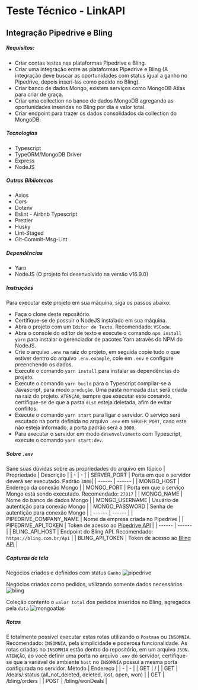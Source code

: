 # Teste Técnico - LinkAPI

## Integração Pipedrive e Bling

##### Requisitos:

- Criar contas testes nas plataformas Pipedrive e Bling.
- Criar uma integração entre as plataformas Pipedrive e Bling (A integração deve buscar as oportunidades com status igual a ganho no Pipedrive, depois inseri-las como pedido no Bling).
- Criar banco de dados Mongo, existem serviços como MongoDB Atlas para criar de graça.
- Criar uma collection no banco de dados MongoDB agregando as oportunidades inseridas no Bling por dia e valor total.
- Criar endpoint para trazer os dados consolidados da collection do MongoDB.

##### Tecnologias

- Typescript
- TypeORM/MongoDB Driver
- Express
- NodeJS

##### Outras Bibliotecas

- Axios
- Cors
- Dotenv
- Eslint - Airbnb Typescript
- Prettier
- Husky
- Lint-Staged
- Git-Commit-Msg-Lint

##### Dependências

- Yarn
- NodeJS (O projeto foi desenvolvido na versão v16.9.0)

##### Instruções

Para executar este projeto em sua máquina, siga os passos abaixo:

- Faça o clone deste repositório.
- Certifique-se de possuir o NodeJS instalado em sua máquina.
- Abra o projeto com um `Editor de Texto`. Recomendado: `VSCode`.
- Abra o console do editor de texto e execute o comando `npm install yarn` para instalar o gerenciador de pacotes Yarn através do NPM do NodeJS.
- Crie o arquivo `.env` na raiz do projeto, em seguida copie tudo o que estiver dentro do arquivo `.env.example`, cole em `.env` e configure preenchendo os dados.
- Execute o comando `yarn install` para instalar as dependências do projeto.
- Execute o comando `yarn build` para o Typescript compilar-se a Javascript, para modo `produção`. Uma pasta nomeada `dist` será criada na raiz do projeto. `ATENÇÃO`, sempre que executar este comando, certifique-se de que a pasta `dist` esteja deletada, afim de evitar conflitos.
- Execute o comando `yarn start` para ligar o servidor. O serviço será escutado na porta definida no arquivo `.env` em `SERVER_PORT`, caso este não esteja informado, a porta padrão será a `3000`.
- Para executar o servidor em modo `desenvolvimento` com Typescript, execute o comando `yarn start:dev`.

##### Sobre `.env`

Sane suas dúvidas sobre as propriedades do arquivo em tópico
| Propriedade | Descrição |
| - | - |
| SERVER_PORT | Porta em que o servidor deverá ser executado. Padrão `3000`|
| ------ | ------ |
| MONGO_HOST | Endereço da conexão Mongo |
| MONGO_PORT | Porta em que o serviço Mongo está sendo executado. Recomendado: `27017` |
| MONGO_NAME | Nome do banco de dados Mongo |
| MONGO_USERNAME | Usuário de autentição para conexão Mongo |
| MONGO_PASSWORD | Senha de autentição para conexão Mongo |
| ------ | ------ |
| PIPEDRIVE_COMPANY_NAME | Nome da empresa criada no Pipedrive |
| PIPEDRIVE_API_TOKEN | Token de acesso ao [Pipedrive API](https://developers.pipedrive.com/docs/api/v1) |
| ------ | ------ |
| BLING_API_HOST | Endpoint do Bling API. Recomendado: `https://bling.com.br/Api` |
| BLING_API_TOKEN | Token de acesso ao [Bling API](https://ajuda.bling.com.br/hc/pt-br/categories/360002186394-API-para-Desenvolvedores) |

##### Capturas de tela

Negócios criados e definidos com status `Ganho`
![pipedrive](https://github.com/devtsv/technical-test-linkapi/blob/master/assets/screenshot-pipedrive.png 'pipedrive')

Negócios criados como pedidos, utilizando somente dados necessários.
![bling](https://github.com/devtsv/technical-test-linkapi/blob/master/assets/screenshot-bling.png 'bling')

Coleção contento o `valor total` dos pedidos inseridos no Bling, agregados pela `data`
![mongoatlas](https://github.com/devtsv/technical-test-linkapi/blob/master/assets/screenshot-mongoatlas.png 'mongoatlas')

##### Rotas

É totalmente possível executar estas rotas utilizando o `Postman` ou `INSOMNIA`.
Recomendado: `INSOMNIA`, pela simplicidade e poderosa funcionalidade.
As rotas criadas no `INSOMNIA` estão dentro do repositório, em um arquivo `JSON`.
`ATENÇÃO`, ao você definir uma porta no arquivo `.env` do servidor, certifique-se que a variável de ambiente `host` no `INSOMNIA` possui a mesma porta configurada no servidor.
Método | Endereço |
| - | - |
| GET | / |
| GET | /deals/:status (all_not_deleted, deleted, lost, open, won) |
| GET | /bling/orders |
| POST | /bling/wonDeals |
